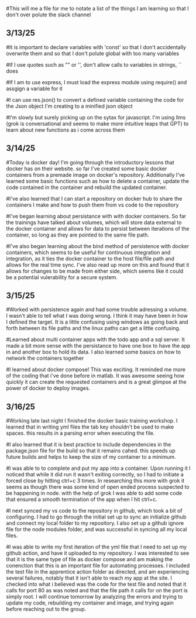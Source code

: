 #This will me a file for me to notate a  list of the things I am learning so that I don't over polute the slack channel

## 3/13/25

#It is important to declare variables with 'const' so that I don't accidentally overwrite them and so that I don't polute global with too many variables

#If I use quotes such as "" or '', don't allow calls to variables in strings, `` does

#If I am to use express, I must load the express module using require() and assgign a variable for it

#I can use res.json() to convert a defined variable containing the code for the Json object I'm creating to a minified json object

#I'm slowly but surely picking up on the sytax for javascript. I'm using llms (grok is conversational and seems to make more intuitive leaps that GPT) to learn about new functions as i come across them


## 3/14/25

#Today is docker day! I'm going through the introductory lessons that docker has on their website. so far I've created some basic docker containers from a premade image on docker's repository. Additionally I've learned  some basic functions such as how to delete a container, update the code contained in the container and rebuild the updated container.

#I've also learned that I can start a repository on docker hub to share the containers I make and how to push them from vs code to the repository

#I've began learning about persistance with with docker containers. So far the trainings have talked about volumes, which will store data external to the docker container and allows for data to persist between iterations of the container, so long as they are pointed to the same file path.

#I've also began learning about the bind method of persistence with docker containers, which seems to be useful for continuous integration and integration, as it ties the docker container to the host file/file path and allows for the real time sync. I've also read up more on this and found that it allows for changes to be made from either side, which seems like it could be a potential vulerability for a secure system.

## 3/15/25

#Worked with persistence again and had some trouble adressing a volume. I wasn't able to tell what I was doing wrong. I think it may have been in how I defined the target. It is a little confusing using windows as going back and forth between its file paths and the linux paths can get a little confusing.

#Learned about multi container apps with the todo app and a sql server. It made a bit more sense with the persistance to have one box to have the app in and another box to hold its data. I also learned some basics on how to network the containers together

#I learned about docker compose! This was exciting. It reminded me more of the coding that i've done before in matlab. It was awesome seeing how quickly it can create the requested containers and is a great glimpse at the power of docker to deploy images.

## 3/16/25
#Working late last night I finished the docker basic training workshop. I learned that in writing yml files the tab key shouldn't be used to make spaces. this results in a parsing error when executing the file. 

#I also learned that it is best practice to include dependencies in the package.json file for the build so that it remains cahed. this speeds up future builds and helps to keep the size of my container to a minimum. 

#I was able to to complete and put my app into a container. Upon running it I noticed that while it did run it wasn't exiting correctly, so I had to initiate a forced close by hitting ctrl+c 3 times. In researching this more with grok it seems as though there was some kind of open ended process suspected to be happening in node. with the help of grok I was able to add some code that ensured a smooth termination of the app when I hit ctrl+c.

#I next synced my vs code to the repository in github, which took a bit of configuring. I had to go through the initial set up to sync an initialize github and connect my local folder to my repository. I also set up a github ignore file for the node modules folder, and was successful in syncing all my local files. 

 #I was able to write my first iteration of the yml file that I need to set up my github action, and have it uploaded to my repository. I was interested to see that it is the same type of file as docker compose and am making the conenction that this is an important file for automating processes. I included the test file in the apprentice action folder as directed, and am experiencing several failures, notably that it isn't able to reach my app at the site. I checked into what i believed was the code for the test file and noted that it calls for port 80 as was noted and that the file path it calls for on the port is simply root. I will continue tomorrow by analyzing the errors and trying to update my code, rebuilding my container and image, and trying again before reaching out to the group.
